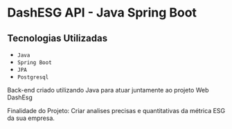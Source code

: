 # DashESG API - Java Spring Boot

## Tecnologias Utilizadas

  - `Java`
  - `Spring Boot`
  - `JPA`
  - `Postgresql`

Back-end criado utilizando Java para atuar juntamente ao projeto Web DashEsg

Finalidade do Projeto: Criar analises precisas e quantitativas da métrica ESG da sua empresa.
